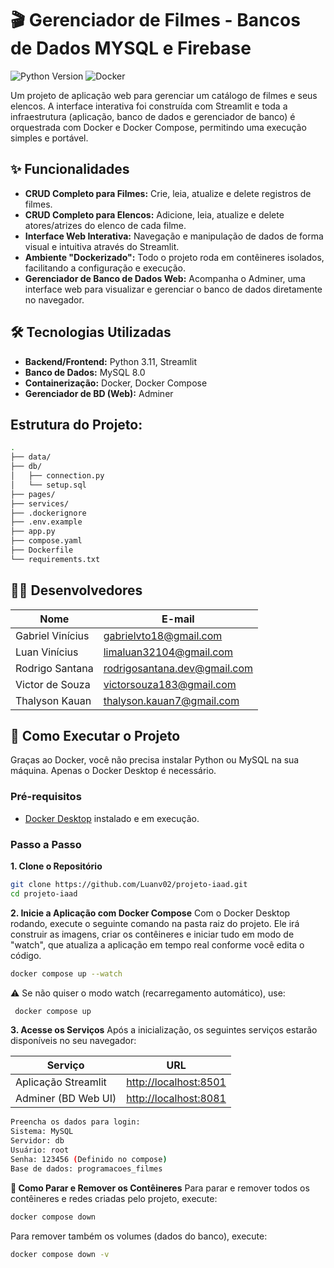 # 🎬 Gerenciador de Filmes - Bancos de Dados MYSQL e Firebase
![Python Version](https://img.shields.io/badge/python-3.11-blue)
![Docker](https://img.shields.io/badge/docker-compose-blue.svg)

Um projeto de aplicação web para gerenciar um catálogo de filmes e seus elencos. A interface interativa foi construída com Streamlit e toda a infraestrutura (aplicação, banco de dados e gerenciador de banco) é orquestrada com Docker e Docker Compose, permitindo uma execução simples e portável.

## ✨ Funcionalidades

- **CRUD Completo para Filmes:** Crie, leia, atualize e delete registros de filmes.
- **CRUD Completo para Elencos:** Adicione, leia, atualize e delete atores/atrizes do elenco de cada filme.
- **Interface Web Interativa:** Navegação e manipulação de dados de forma visual e intuitiva através do Streamlit.
- **Ambiente "Dockerizado":** Todo o projeto roda em contêineres isolados, facilitando a configuração e execução.
- **Gerenciador de Banco de Dados Web:** Acompanha o Adminer, uma interface web para visualizar e gerenciar o banco de dados diretamente no navegador.

## 🛠️ Tecnologias Utilizadas

- **Backend/Frontend:** Python 3.11, Streamlit
- **Banco de Dados:** MySQL 8.0
- **Containerização:** Docker, Docker Compose
- **Gerenciador de BD (Web):** Adminer

## Estrutura do Projeto:
```bash
.
├── data/                  
├── db/                    
│   ├── connection.py     
│   └── setup.sql          
├── pages/                 
├── services/              
├── .dockerignore          
├── .env.example           
├── app.py                 
├── compose.yaml           
├── Dockerfile             
└── requirements.txt 
```
## 👨‍💻 Desenvolvedores

| Nome                | E-mail                     |
|---------------------|-----------------------------|
| Gabriel Vinícius     | gabrielvto18@gmail.com   |
| Luan Vinícius     | limaluan32104@gmail.com   |
| Rodrigo Santana     | rodrigosantana.dev@gmail.com   |
| Victor de Souza     | victorsouza183@gmail.com   |
| Thalyson Kauan    | thalyson.kauan7@gmail.com |


## 🚀 Como Executar o Projeto

Graças ao Docker, você não precisa instalar Python ou MySQL na sua máquina. Apenas o Docker Desktop é necessário.

### Pré-requisitos

- [Docker Desktop](https://www.docker.com/products/docker-desktop/) instalado e em execução.

### Passo a Passo

**1. Clone o Repositório**
```bash
git clone https://github.com/Luanv02/projeto-iaad.git
cd projeto-iaad
```
**2. Inicie a Aplicação com Docker Compose**
Com o Docker Desktop rodando, execute o seguinte comando na pasta raiz do projeto. Ele irá construir as imagens, criar os contêineres e iniciar tudo em modo de "watch", que atualiza a aplicação em tempo real conforme você edita o código.
```bash
docker compose up --watch
```
⚠️ Se não quiser o modo watch (recarregamento automático), use:
```bash
 docker compose up
```
**3. Acesse os Serviços**
Após a inicialização, os seguintes serviços estarão disponíveis no seu navegador:

| Serviço             | URL                                            |
| ------------------- | ---------------------------------------------- |
| Aplicação Streamlit | [http://localhost:8501](http://localhost:8501) |
| Adminer (BD Web UI) | [http://localhost:8081](http://localhost:8081) |

```bash
Preencha os dados para login:
Sistema: MySQL
Servidor: db
Usuário: root
Senha: 123456 (Definido no compose)
Base de dados: programacoes_filmes
```

**🛑 Como Parar e Remover os Contêineres**
Para parar e remover todos os contêineres e redes criadas pelo projeto, execute:
```bash
docker compose down
```
Para remover também os volumes (dados do banco), execute:
```bash
docker compose down -v
```





